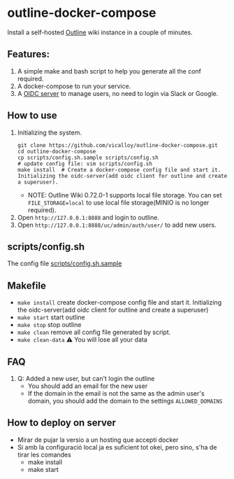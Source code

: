 # outline-docker-compose

Install a self-hosted [Outline](https://github.com/outline/outline) wiki instance in a couple of minutes.

## Features:

1. A simple make and bash script to help you generate all the conf required.
1. A docker-compose to run your service.
1. A [OIDC server](https://github.com/vicalloy/oidc-server) to manage users, no need to login via Slack or Google.

## How to use

1. Initializing the system.
    ```
    git clone https://github.com/vicalloy/outline-docker-compose.git
    cd outline-docker-compose
    cp scripts/config.sh.sample scripts/config.sh
    # update config file: vim scripts/config.sh
    make install  # Create a docker-compose config file and start it. Initializing the oidc-server(add oidc client for outline and create a superuser).
    ```
   - NOTE: Outline Wiki 0.72.0-1 supports local file storage. You can set `FILE_STORAGE=local` to use local file storage(MINIO is no longer required).
2. Open `http://127.0.0.1:8888` and login to outline.
3. Open `http://127.0.0.1:8888/uc/admin/auth/user/` to add new users.

## scripts/config.sh

The config file [scripts/config.sh.sample](scripts/config.sh.sample)

## Makefile

- `make install` create docker-compose config file and start it. Initializing the oidc-server(add oidc client for outline and create a superuser)
- `make start` start outline
- `make stop` stop outline
- `make clean` remove all config file generated by script.
- `make clean-data` ⚠️ You will lose all your data


## FAQ

1. Q: Added a new user, but can't login the outline
    - You should add an email for the new user
    - If the domain in the email is not the same as the admin user's domain, you should add the domain to the settings `ALLOWED_DOMAINS`

## How to deploy on server

-   Mirar de pujar la versio a un hosting que accepti docker
-   Si amb la configuració local ja es suficient tot okei, pero sino, s'ha de tirar les comandes 
    -   make install
    -   make start